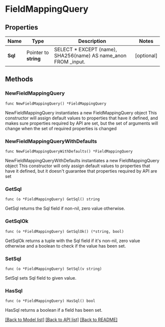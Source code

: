 # FieldMappingQuery

## Properties

Name | Type | Description | Notes
------------ | ------------- | ------------- | -------------
**Sql** | Pointer to **string** | SELECT * EXCEPT (name), SHA256(name) AS name_anon FROM _input. | [optional] 

## Methods

### NewFieldMappingQuery

`func NewFieldMappingQuery() *FieldMappingQuery`

NewFieldMappingQuery instantiates a new FieldMappingQuery object
This constructor will assign default values to properties that have it defined,
and makes sure properties required by API are set, but the set of arguments
will change when the set of required properties is changed

### NewFieldMappingQueryWithDefaults

`func NewFieldMappingQueryWithDefaults() *FieldMappingQuery`

NewFieldMappingQueryWithDefaults instantiates a new FieldMappingQuery object
This constructor will only assign default values to properties that have it defined,
but it doesn't guarantee that properties required by API are set

### GetSql

`func (o *FieldMappingQuery) GetSql() string`

GetSql returns the Sql field if non-nil, zero value otherwise.

### GetSqlOk

`func (o *FieldMappingQuery) GetSqlOk() (*string, bool)`

GetSqlOk returns a tuple with the Sql field if it's non-nil, zero value otherwise
and a boolean to check if the value has been set.

### SetSql

`func (o *FieldMappingQuery) SetSql(v string)`

SetSql sets Sql field to given value.

### HasSql

`func (o *FieldMappingQuery) HasSql() bool`

HasSql returns a boolean if a field has been set.


[[Back to Model list]](../README.md#documentation-for-models) [[Back to API list]](../README.md#documentation-for-api-endpoints) [[Back to README]](../README.md)


